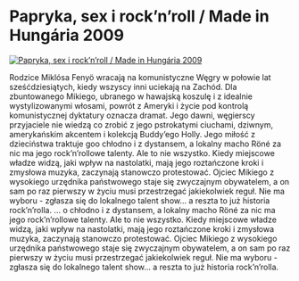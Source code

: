 Papryka, sex i rock’n’roll / Made in Hungária 2009 
=============
[![Papryka, sex i rock’n’roll / Made in Hungária 2009 ](http://vidos.pl/images/player.gif)](http://vidos.pl/papryka-sex-i-rock-n-roll-made-in-hungria-2009)

 Rodzice Miklósa Fenyö wracają na komunistyczne Węgry w połowie lat sześćdziesiątych, kiedy wszyscy inni uciekają na Zachód. Dla zbuntowanego Mikiego, ubranego w hawajską koszulę i z idealnie wystylizowanymi włosami, powrót z Ameryki i życie pod kontrolą komunistycznej dyktatury oznacza dramat. Jego dawni, węgierscy przyjaciele nie wiedzą co zrobić z jego pstrokatymi ciuchami, dziwnym, amerykańskim akcentem i kolekcją Buddy’ego Holly. Jego miłość z dzieciństwa traktuje goo chłodno i z dystansem, a lokalny macho Röné za nic ma jego rock’n’rollowe talenty. Ale to nie wszystko. Kiedy miejscowe władze widzą, jaki wpływ na nastolatki, mają jego roztańczone kroki i zmysłowa muzyka, zaczynają stanowczo protestować. Ojciec Mikiego z wysokiego urzędnika państwowego staje się zwyczajnym obywatelem, a on sam po raz pierwszy w życiu musi przestrzegać jakiekolwiek reguł. Nie ma wyboru - zgłasza się do lokalnego talent show… a reszta to już historia rock’n’rolla.  ... o chłodno i z dystansem, a lokalny macho Röné za nic ma jego rock’n’rollowe talenty. Ale to nie wszystko. Kiedy miejscowe władze widzą, jaki wpływ na nastolatki, mają jego roztańczone kroki i zmysłowa muzyka, zaczynają stanowczo protestować. Ojciec Mikiego z wysokiego urzędnika państwowego staje się zwyczajnym obywatelem, a on sam po raz pierwszy w życiu musi przestrzegać jakiekolwiek reguł. Nie ma wyboru - zgłasza się do lokalnego talent show… a reszta to już historia rock’n’rolla.

